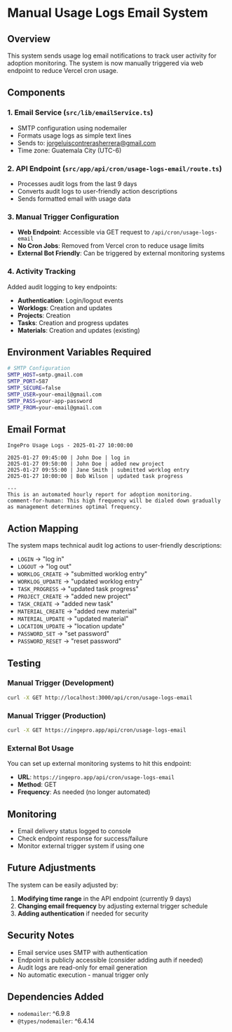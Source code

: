 # Manual Usage Logs Email System

## Overview
This system sends usage log email notifications to track user activity for adoption monitoring. The system is now manually triggered via web endpoint to reduce Vercel cron usage.

## Components

### 1. Email Service (`src/lib/emailService.ts`)
- SMTP configuration using nodemailer
- Formats usage logs as simple text lines
- Sends to: jorgeluiscontrerasherrera@gmail.com
- Time zone: Guatemala City (UTC-6)

### 2. API Endpoint (`src/app/api/cron/usage-logs-email/route.ts`)
- Processes audit logs from the last 9 days
- Converts audit logs to user-friendly action descriptions
- Sends formatted email with usage data

### 3. Manual Trigger Configuration
- **Web Endpoint**: Accessible via GET request to `/api/cron/usage-logs-email`
- **No Cron Jobs**: Removed from Vercel cron to reduce usage limits
- **External Bot Friendly**: Can be triggered by external monitoring systems

### 4. Activity Tracking
Added audit logging to key endpoints:
- **Authentication**: Login/logout events
- **Worklogs**: Creation and updates
- **Projects**: Creation
- **Tasks**: Creation and progress updates
- **Materials**: Creation and updates (existing)

## Environment Variables Required

```bash
# SMTP Configuration
SMTP_HOST=smtp.gmail.com
SMTP_PORT=587
SMTP_SECURE=false
SMTP_USER=your-email@gmail.com
SMTP_PASS=your-app-password
SMTP_FROM=your-email@gmail.com
```

## Email Format

```
IngePro Usage Logs - 2025-01-27 10:00:00

2025-01-27 09:45:00 | John Doe | log in
2025-01-27 09:50:00 | John Doe | added new project
2025-01-27 09:55:00 | Jane Smith | submitted worklog entry
2025-01-27 10:00:00 | Bob Wilson | updated task progress

---
This is an automated hourly report for adoption monitoring.
comment-for-human: This high frequency will be dialed down gradually as management determines optimal frequency.
```

## Action Mapping

The system maps technical audit log actions to user-friendly descriptions:

- `LOGIN` → "log in"
- `LOGOUT` → "log out"
- `WORKLOG_CREATE` → "submitted worklog entry"
- `WORKLOG_UPDATE` → "updated worklog entry"
- `TASK_PROGRESS` → "updated task progress"
- `PROJECT_CREATE` → "added new project"
- `TASK_CREATE` → "added new task"
- `MATERIAL_CREATE` → "added new material"
- `MATERIAL_UPDATE` → "updated material"
- `LOCATION_UPDATE` → "location update"
- `PASSWORD_SET` → "set password"
- `PASSWORD_RESET` → "reset password"

## Testing

### Manual Trigger (Development)
```bash
curl -X GET http://localhost:3000/api/cron/usage-logs-email
```

### Manual Trigger (Production)
```bash
curl -X GET https://ingepro.app/api/cron/usage-logs-email
```

### External Bot Usage
You can set up external monitoring systems to hit this endpoint:
- **URL**: `https://ingepro.app/api/cron/usage-logs-email`
- **Method**: GET
- **Frequency**: As needed (no longer automated)

## Monitoring

- Email delivery status logged to console
- Check endpoint response for success/failure
- Monitor external trigger system if using one

## Future Adjustments

The system can be easily adjusted by:

1. **Modifying time range** in the API endpoint (currently 9 days)
2. **Changing email frequency** by adjusting external trigger schedule
3. **Adding authentication** if needed for security

## Security Notes

- Email service uses SMTP with authentication
- Endpoint is publicly accessible (consider adding auth if needed)
- Audit logs are read-only for email generation
- No automatic execution - manual trigger only

## Dependencies Added

- `nodemailer`: ^6.9.8
- `@types/nodemailer`: ^6.4.14
